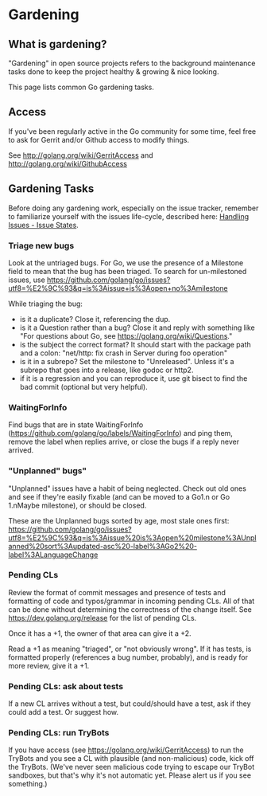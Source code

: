 # Gardening

## What is gardening?

"Gardening" in open source projects refers to the background maintenance tasks done to keep the project healthy & growing & nice looking.

This page lists common Go gardening tasks.

## Access

If you've been regularly active in the Go community for some time, feel free to ask for Gerrit and/or Github access to modify things.

See http://golang.org/wiki/GerritAccess and http://golang.org/wiki/GithubAccess

## Gardening Tasks

Before doing any gardening work, especially on the issue tracker, remember to familiarize yourself with the issues life-cycle, described here: [Handling Issues - Issue States](https://github.com/golang/go/wiki/HandlingIssues#issue-states).

### Triage new bugs

Look at the untriaged bugs. For Go, we use the presence of a Milestone field to mean that the bug has been triaged. To search for un-milestoned issues, use https://github.com/golang/go/issues?utf8=%E2%9C%93&q=is%3Aissue+is%3Aopen+no%3Amilestone

While triaging the bug:

* is it a duplicate? Close it, referencing the dup.
* is it a Question rather than a bug? Close it and reply with something like "For questions about Go, see https://golang.org/wiki/Questions." 
* is the subject the correct format? It should start with the package path and a colon: "net/http: fix crash in Server during foo operation"
* is it in a subrepo? Set the milestone to "Unreleased". Unless it's a subrepo that goes into a release, like godoc or http2.
* if it is a regression and you can reproduce it, use git bisect to find the bad commit (optional but very helpful).

### WaitingForInfo

Find bugs that are in state WaitingForInfo (https://github.com/golang/go/labels/WaitingForInfo) and ping them, remove the label when replies arrive, or close the bugs if a reply never arrived.

### "Unplanned" bugs"

"Unplanned" issues have a habit of being neglected. Check out old ones and see if they're easily fixable (and can be moved to a Go1.n or Go 1.nMaybe milestone), or should be closed.

These are the Unplanned bugs sorted by age, most stale ones first: https://github.com/golang/go/issues?utf8=%E2%9C%93&q=is%3Aissue%20is%3Aopen%20milestone%3AUnplanned%20sort%3Aupdated-asc%20-label%3AGo2%20-label%3ALanguageChange
### Pending CLs

Review the format of commit messages and presence of tests and formatting of code and typos/grammar in incoming pending CLs. All of that can be done without determining the correctness of the change itself. See  https://dev.golang.org/release for the list of pending CLs.

Once it has a +1, the owner of that area can give it a +2.

Read a +1 as meaning "triaged", or "not obviously wrong". If it has tests, is formatted properly (references a bug number, probably), and is ready for more review, give it a +1.

### Pending CLs: ask about tests

If a new CL arrives without a test, but could/should have a test, ask if they could add a test. Or suggest how.

### Pending CLs: run TryBots

If you have access (see https://golang.org/wiki/GerritAccess) to run the TryBots and you see a CL with plausible (and non-malicious) code, kick off the TryBots. (We've never seen malicious code trying to escape our TryBot sandboxes, but that's why it's not automatic yet. Please alert us if you see something.)
